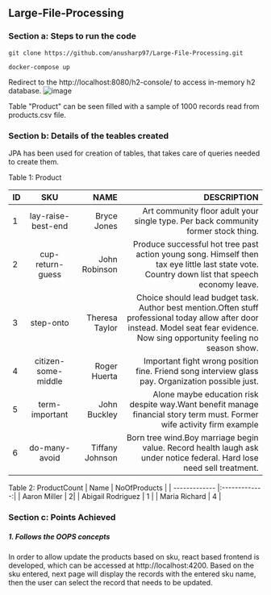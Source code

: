 ## Large-File-Processing
### Section a: Steps to run the code

``git clone https://github.com/anusharp97/Large-File-Processing.git ``

``docker-compose up``

Redirect to the http://localhost:8080/h2-console/ to access in-memory h2 database. 
![image](https://user-images.githubusercontent.com/35512779/115274177-081c4400-a15e-11eb-9bd4-53a982873dce.png)

Table "Product" can be seen filled with a sample of 1000 records read from products.csv file.

### Section b: Details of the teables created
JPA has been used for creation of tables, that takes care of queries needed to create them.

Table 1: Product

| ID    | SKU           | NAME    | DESCRIPTION   |
| ------|:-------------:| -------:|--------------------------------------------------------------------------------------------------:|
| 1     | lay-raise-best-end | Bryce Jones  | Art community floor adult your single type. Per back community former stock thing.      |
| 2     | cup-return-guess     |   John Robinson  |    Produce successful hot tree past action young song. Himself then tax eye little last state vote. Country down list that speech economy leave. |
| 3     | step-onto     |    Theresa Taylor  | 	Choice should lead budget task. Author best mention.Often stuff professional today allow after door instead. Model seat fear evidence. Now sing opportunity feeling no season show.|
| 4     | citizen-some-middle| Roger Huerta | Important fight wrong position fine. Friend song interview glass pay. Organization possible just.|
| 5     |term-important | John Buckley | 	Alone maybe education risk despite way.Want benefit manage financial story term must. Former wife activity firm example|
| 6     | do-many-avoid | Tiffany Johnson | Born tree wind.Boy marriage begin value. Record health laugh ask under notice federal. Hard lose need sell treatment.|

Table 2: ProductCount
| Name   | NoOfProducts      |
| ------------- |:-------------:| 
| Aaron Miller     | 2| 
| Abigail Rodriguez | 1      | 
| Maria Richard | 4      | 

### Section c: Points Achieved
##### 1. Follows the OOPS concepts
In order to allow update the products based on sku, react based frontend is developed, which can be accessed at http://localhost:4200. Based on the sku entered, next page will display the records with the entered sku name, then the user can select the record that needs to be updated.


